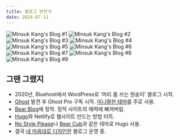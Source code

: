 ```yaml
---
title: 블로그 변천사
date: 2024-07-11
---
```


![Minsuk Kang's Blog #1](https://mataroa.blog/images/49f5b4f7.webp)
![Minsuk Kang's Blog #2](https://mataroa.blog/images/6615fa90.webp)
![Minsuk Kang's Blog #3](https://mataroa.blog/images/4ed03a05.webp)
![Minsuk Kang's Blog #4](https://mataroa.blog/images/8aca568b.webp)
![Minsuk Kang's Blog #5](https://mataroa.blog/images/6bb72d36.webp)
![Minsuk Kang's Blog #6](https://mataroa.blog/images/6b8e54b7.webp)
![Minsuk Kang's Blog #7](https://mataroa.blog/images/3d73c0e0.webp)
![Minsuk Kang's Blog #8](https://mataroa.blog/images/be29940b.webp)
![Minsuk Kang's Blog #9](https://mataroa.blog/images/63eb4199.webp)

## 그땐 그랬지

- 2020년, Bluehost에서 WordPress로 '머리 좀 쓰는 원숭이' 블로그 시작.
- [Ghost](https://ghost.org) 발견 후 Ghost Pro 구독 시작. [미니멀한 테마](https://creativemarket.com/Curiositry/3192652-weblog-—-old-school-ghost-5.0-theme)를 주로 사용.
- [Bear Blog](https://bearblog.dev)에 정착. 정적 사이트의 매력에 빠져버림.
- [Hugo](https://gohugo.io)와 Netlify로 웹사이트 만드는 방법 터득.
- [No Style Please](https://themes.gohugo.io/themes/hugo-theme-nostyleplease/)나 [Bear Cub](https://github.com/clente/hugo-bearcub)과 같은 테마로 Hugo 사용.
- 결국 [내 마음대로 디자인한](https://github.com/kangminsukdotcom/hugo-kang) 블로그 운영 중.